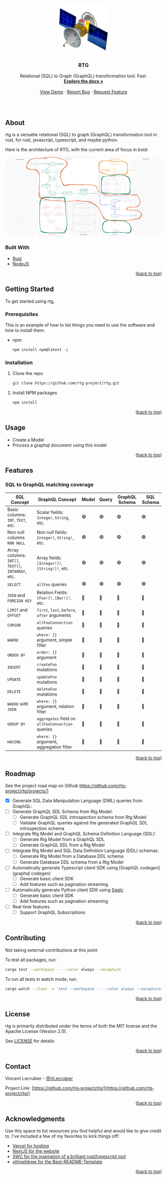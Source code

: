 <div id="top"></div>

<br />
<div align="center">
   <a href="https://github.com/rtg-project/rtg/">
    <img alt="babel" src="https://github.com/rtg-project/rtg/raw/main/website/public/img/logo.png" width="160">
  </a>

  <h3 align="center">RTG</h3>

  <p align="center">
    Relational (SQL) to Graph (GraphQL) transformation tool. Fast.
    <br />
    <a href="https://github.com/rtg-project/rtg"><strong>Explore the docs »</strong></a>
    <br />
    <br />
    <a href="https://github.com/rtg-project/rtg">View Demo</a>
    ·
    <a href="https://github.com/rtg-project/rtg/issues">Report Bug</a>
    ·
    <a href="https://github.com/rtg-project/rtg">Request Feature</a>
  </p>
</div>
<br />
<br />



## About

rtg is a versatile relational (SQL) to graph (GraphQL) transformation tool in rust, for rust, javascript, typescript, and maybe python.

Here is the architecture of RTG, with the current area of focus in bold:

![Overview](./website/public/img/architecture.svg)

### Built With

* [Rust](https://www.rust-lang.org/)
* [NodeJS](https://nodejs.org/en/)

<p align="right">(<a href="#top">back to top</a>)</p>

## Getting Started

To get started using rtg,

### Prerequisites

This is an example of how to list things you need to use the software and how to install them.

* npm
  ```sh
  npm install npm@latest -g
  ```

### Installation

1. Clone the repo
   ```sh
   git clone https://github.com/rtg-project/rtg.git
   ```
2. Install NPM packages
   ```sh
   npm install
   ```
   
<p align="right">(<a href="#top">back to top</a>)</p>

## Usage

- Create a Model
- Process a graphql document using this model

<p align="right">(<a href="#top">back to top</a>)</p>

## Features

### SQL to GraphQL matching coverage

| SQL Concept                                        | GraphQL Concept                                  | Model | Query | GraphQL Schema | SQL Schema |
|----------------------------------------------------|--------------------------------------------------|-------|-------|----------------|------------|
| Basic columns: `INT`, `TEXT`, etc.                 | Scalar fields: `Integer`, `String`, etc.         | 🟢     | 🟢     | 🟢              | 🟢          |
| Non null columns `NON NULL`                        | Non null fields: `Integer!`, `String!`, etc.     | 🟢     | 🟢     | 🟢              | 🟢          |
| Array columns: `INT[]`, `TEXT[]`, `INTARRAY`, etc. | Array fields: `[Integer!]!`,  `[String!]!`, etc. | 🟢     | 🟢     | 🟢              | 🟢          |
| `SELECT`                                           | `allFoo` queries                                 | 🟢     | 🟢     | 🟢              | 🟢          |
| `JOIN` and `FOREIGN KEY`                           | Relation Fields: `[Foo!]!`, `[Bar!]!`, etc.      | 🔴     | 🔴     | 🔴              | 🔴          |
| `LIMIT` and `OFFSET`                               | `first`, `last`, `before`, `after` arguments     | 🔴     | 🔴     | 🔴              | 🔴          |
| `CURSOR`                                           | `allFooConnection` queries                       | 🔴     | 🔴     | 🔴              | 🔴          |
| `WHERE`                                            | `where: {}` argument, simple filter              | 🔴     | 🔴     | 🔴              | 🔴          |
| `ORDER BY`                                         | `order: {}` argument                             | 🔴     | 🔴     | 🔴              | 🔴          |
| `INSERT`                                           | `createFoo` mutations                            | 🔴     | 🔴     | 🔴              | 🔴          |
| `UPDATE`                                           | `updateFoo` mutations                            | 🔴     | 🔴     | 🔴              | 🔴          |
| `DELETE`                                           | `deleteFoo` mutations                            | 🔴     | 🔴     | 🔴              | 🔴          |
| `WHERE` with `JOIN`                                | `where: {}` argument, relation filter            | 🔴     | 🔴     | 🔴              | 🔴          |
| `GROUP BY`                                         | `aggregates` field on `allFooConnection` queries | 🔴     | 🔴     | 🔴              | 🔴          |
| `HAVING`                                           | `where: {}` argument, aggregation filter         | 🔴     | 🔴     | 🔴              | 🔴          |

<p align="right">(<a href="#top">back to top</a>)</p>

## Roadmap

See the project road map on Github https://github.com/rtg-project/rtg/projects/1

* [x] Generate SQL Data Manipulation Language (DML) queries from GraphQL:
* [ ] Generate GraphQL SDL Schema from Rtg Model:
  * [ ] Generate GraphQL SDL introspection schema from Rtg Model
  * [ ] Validate GraphQL queries against the generated GraphQL SDL introspection schema
* [ ] Integrate Rtg Model and GraphQL Schema Definition Language (SDL):
  * [ ] Generate Rtg Model from a GraphQL SDL
  * [ ] Generate GraphQL SDL from a Rtg Model
* [ ] Integrate Rtg Model and SQL Data Definition Language (DDL) schemas:
  * [ ] Generate Rtg Model from a Database DDL schema
  * [ ] Generate Database DDL schema from a Rtg Model
* [ ] Automatically generate Typescript client SDK using [GraphQL codegen](graphql codegen)
  * [ ] Generate basic client SDK
  * [ ] Add features such as pagination streaming
* [ ] Automatically generate Python client SDK using [Sgqlc](https://github.com/profusion/sgqlc)
  * [ ] Generate basic client SDK
  * [ ] Add features such as pagination streaming
* [ ] Real time features
  * [ ] Support GraphQL Subscriptions 

<p align="right">(<a href="#top">back to top</a>)</p>

## Contributing

Not taking external contributions at this point

To test all packages, run:

```bash
cargo test --workspace -- --color always --nocapture
```

To run all tests in watch mode, run:

```bash
cargo watch --clear -x 'test --workspace -- --color always --nocapture' 
```

<p align="right">(<a href="#top">back to top</a>)</p>

## License

rtg is primarily distributed under the terms of both the MIT license and the Apache License (Version 2.0).

See [LICENSE](https://github.com/rtg-project/rtg/blob/main/LICENSE) for details.

<p align="right">(<a href="#top">back to top</a>)</p>

## Contact

Vincent Lecrubier - [@VLecrubier](https://twitter.com/VLecrubier)

Project Link: [https://github.com/rtg-project/rtg/](https://github.com/rtg-project/rtg/)

<p align="right">(<a href="#top">back to top</a>)</p>

## Acknowledgments

Use this space to list resources you find helpful and would like to give credit to. I've included a few of my favorites to kick things off!

* [Vercel for hosting](https://vercel.com/)
* [NextJS for the website](https://nextjs.org/)
* [SWC for the inspiration of a brilliant rust/typescript tool](https://swc.rs/)
* [othneildrew for the Best-README-Template](https://github.com/othneildrew/Best-README-Template)

<p align="right">(<a href="#top">back to top</a>)</p>
